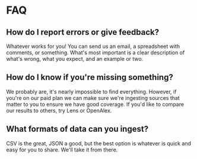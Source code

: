 # FAQ

## How do I report errors or give feedback?

Whatever works for you! You can send us an email, a spreadsheet with comments, or something. What's most important is a clear description of what's wrong, what you expect, and an example or two.

## How do I know if you're missing something?

We probably are, it's nearly impossible to find everything. However, if you're on our paid plan we can make sure we're ingesting sources that matter to you to ensure we have good coverage. If you'd like to compare our results to others, try Lens or OpenAlex.

## What formats of data can you ingest?

CSV is the great, JSON a good, but the best option is whatever is quick and easy for you to share. We'll take it from there.
